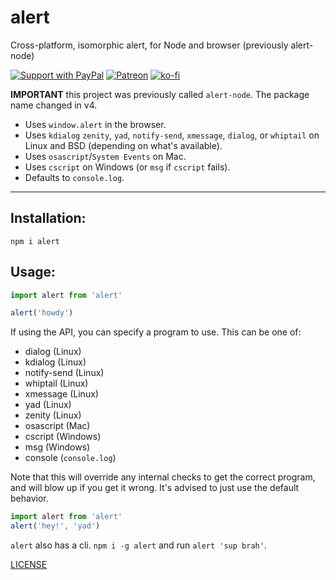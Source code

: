 # alert

Cross-platform, isomorphic alert, for Node and browser (previously alert-node)

[![Support with PayPal](https://img.shields.io/badge/paypal-donate-yellow.png)](https://paypal.me/zacanger) [![Patreon](https://img.shields.io/badge/patreon-donate-yellow.svg)](https://www.patreon.com/zacanger) [![ko-fi](https://img.shields.io/badge/donate-KoFi-yellow.svg)](https://ko-fi.com/U7U2110VB)

**IMPORTANT** this project was previously called `alert-node`. The package name
changed in v4.

* Uses `window.alert` in the browser.
* Uses `kdialog` `zenity`, `yad`, `notify-send`, `xmessage`, `dialog`, or `whiptail` on Linux and BSD (depending on what's available).
* Uses `osascript`/`System Events` on Mac.
* Uses `cscript` on Windows (or `msg` if `cscript` fails).
* Defaults to `console.log`.

--------

## Installation:

`npm i alert`

## Usage:

```javascript
import alert from 'alert'

alert('howdy')
```

If using the API, you can specify a program to use. This can be one of:

* dialog (Linux)
* kdialog (Linux)
* notify-send (Linux)
* whiptail (Linux)
* xmessage (Linux)
* yad (Linux)
* zenity (Linux)
* osascript (Mac)
* cscript (Windows)
* msg (Windows)
* console (`console.log`)

Note that this will override any internal checks to get the correct program,
and will blow up if you get it wrong. It's advised to just use the default behavior.

```javascript
import alert from 'alert'
alert('hey!', 'yad')
```

`alert` also has a cli. `npm i -g alert` and run `alert 'sup brah'`.

[LICENSE](./LICENSE.md)
